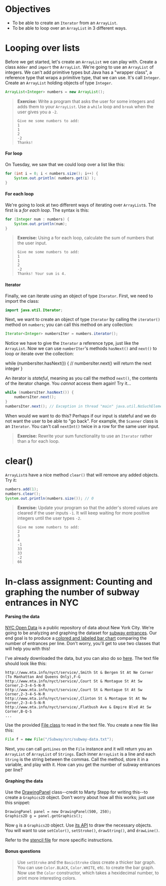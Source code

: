 # Objectives
- To be able to create an `Iterator` from an `ArrayList`.
- To be able to loop over an `ArrayList` in 3 different ways.


# Looping over lists

Before we get started, let's create an `ArrayList` we can play with. Create a class `Adder` and `import` the `ArrayList`. We're going to use an `ArrayList` of integers. We can't add primitive types but Java has a "wrapper class", a reference type that wraps a primitive type, that we can use. It's call `Integer`. Create an `ArrayList` holding objects of type `Integer`.

```java
ArrayList<Integer> numbers = new ArrayList();
```

> **Exercise:** Write a program that asks the user for some integers and adds them to your `ArrayList`. Use a `while` loop and `break` when the user gives you a `-2`.
> ``` 
> Give me some numbers to add:
> 1
> 1
> 2
> -2
> Thanks!
>```

#### For loop

On Tuesday, we saw that we could loop over a list like this:

```java
for (int i = 0; i < numbers.size(); i++) {
    System.out.println( numbers.get(i) );
}
```

#### For each loop

We're going to look at two different ways of iterating over `ArrayList`s. The first is a *for each loop*. The syntax is this:

```java
for (Integer num : numbers) {
    System.out.println(num);
}
```

> **Exercise:** Using a for each loop, calculate the sum of numbers that the user input.
> ```
> Give me some numbers to add:
> 1
> 1
> 2
> -2
> Thanks! Your sum is 4.
>```

#### Iterator

Finally, we can iterate using an object of type `Iterator`. First, we need to import the class:

```java
import java.util.Iterator;
```

Next, we want to create an object of type `Iterator` by calling the `iterator()` method on `numbers`; you can call this method on any collection:

```java
Iterator<Integer> numbersIter = numbers.iterator();
```

Notice we have to give the `Iterator` a reference type, just like the `ArrayList`. Now we can use `numberIter`'s methods `hasNext()` and `next()` to loop or iterate over the collection:

while (numbersIter.hasNext()) {
    // numbersIter.next() will return the next integer
}

An iterator is *stateful*, meaning as you call the method `next()`, the contents of the iterator change. You *cannot* access them again! Try it...

```java
while (numbersIter.hasNext()) {
    numbersIter.next();
}
numbersIter.next(); // Exception in thread "main" java.util.NoSuchElementException
```

When would we want to do this? Perhaps if our input is stateful and we do not want the user to be able to "go back". For example, the `Scanner` class is an `Iterator`. You can't call `nextInt()` twice in a row for the same user input.

> **Exercise:** Rewrite your sum functionality to use an `Iterator` rather than a for each loop.

# clear()

`ArrayList`s have a nice method `clear()` that will remove any added objects. Try it:

```java
numbers.add(1);
numbers.clear();
System.out.println(numbers.size()); // 0
```

> **Exercise:** Update your program so that the adder's stored values are cleared if the user inputs `-1`. It will keep waiting for more positive integers until the user types `-2`.
> ```
> Give me some numbers to add:
> 2
> 3
> 4
> -1
> 33
> 33
> -2
> 66

# In-class assignment: Counting and graphing the number of subway entrances in NYC

#### Parsing the data

[NYC Open Data](https://nycopendata.socrata.com/) is a public repository of data about New York City. We're going to be analyzing and graphing the dataset for [subway entrances](https://data.cityofnewyork.us/Transportation/Subway-Entrances/drex-xx56). Our end goal is to produce a [colored and labeled bar chart](https://github.com/accesscode-2-1/unit-0/blob/master/in-class%20exercise%20solutions/Subway/subway-bar-chart.png) comparing the number of entrances per line. Don't worry, you'll get to use two classes that will help you with this!

I've already downloaded the data, but you can also do so [here](https://data.cityofnewyork.us/api/views/he7q-3hwy/rows.csv?accessType=DOWNLOAD). The text file should look like this:

```
http://www.mta.info/nyct/service/,Smith St & Bergen St At Ne Corner (To Manhattan And Queens Only),F-G
http://www.mta.info/nyct/service/,Court St & Montague St At Sw Corner,2-3-4-5-N-R
http://www.mta.info/nyct/service/,Court St & Montague St At Sw Corner,2-3-4-5-N-R
http://www.mta.info/nyct/service/,Clinton St & Montague St At Nw Corner,2-3-4-5-N-R
http://www.mta.info/nyct/service/,Flatbush Ave & Empire Blvd At Sw Corner,B-Q-S
...
```

Use the provided [File class](https://github.com/accesscode-2-1/unit-0/blob/master/in-class%20exercise%20solutions/Subway/File.java) to read in the text file. You create a new file like this:

```java
File f = new File("/Subway/src/subway-data.txt");
```

Next, you can call `getLines` on the `File` instance and it will return you an `ArrayList` of `ArrayList` of `Strings`. Each inner `ArrayList` is a line and each `String` is the string between the commas. Call the method, store it in a variable, and play with it. How can you get the number of subway entrances per line?

#### Graphing the data

Use the [DrawingPanel](https://github.com/accesscode-2-1/unit-0/blob/master/in-class%20exercise%20solutions/Subway/DrawingPanel.java) class--credit to Marty Stepp for writing this--to create a `Graphics2D` object. Don't worry about how all this works; just use this snippet:

```
DrawingPanel panel = new DrawingPanel(500, 250);
Graphics2D g = panel.getGraphics();
```

Now `g` is a `Graphics2D` object. Use [its API](http://docs.oracle.com/javase/7/docs/api/java/awt/Graphics2D.html) to draw the necessary objects. You will want to use `setColor()`, `setStroke()`, `drawString()`, and `drawLine()`.

Refer to the [stencil file](https://github.com/accesscode-2-1/unit-0/blob/master/in-class%20exercise%20solutions/Subway/Subway.java) for more specific instructions.

#### Bonus questions
> Use `setStroke` and the `BasicStroke` class create a thicker bar graph.
> You can use `Color.BLACK`, `Color.WHITE`, etc. to create the bar graph. Now use the `Color` constructor, which takes a hexidecimal number, to print more interesting colors.
